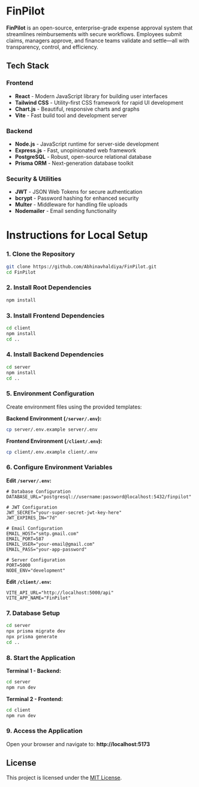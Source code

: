 # FinPilot
**FinPilot** is an open-source, enterprise-grade expense approval system that streamlines reimbursements with secure workflows. Employees submit claims, managers approve, and finance teams validate and settle—all with transparency, control, and efficiency.

## Tech Stack

### Frontend
- **React** - Modern JavaScript library for building user interfaces
- **Tailwind CSS** - Utility-first CSS framework for rapid UI development
- **Chart.js** - Beautiful, responsive charts and graphs
- **Vite** - Fast build tool and development server

### Backend
- **Node.js** - JavaScript runtime for server-side development
- **Express.js** - Fast, unopinionated web framework
- **PostgreSQL** - Robust, open-source relational database
- **Prisma ORM** - Next-generation database toolkit

### Security & Utilities
- **JWT** - JSON Web Tokens for secure authentication
- **bcrypt** - Password hashing for enhanced security
- **Multer** - Middleware for handling file uploads
- **Nodemailer** - Email sending functionality

# Instructions for Local Setup

### 1. Clone the Repository

```bash
git clone https://github.com/Abhinavhaldiya/FinPilot.git
cd FinPilot
```

### 2. Install Root Dependencies

```bash
npm install
```

### 3. Install Frontend Dependencies

```bash
cd client
npm install
cd ..
```

### 4. Install Backend Dependencies

```bash
cd server
npm install
cd ..
```

### 5. Environment Configuration

Create environment files using the provided templates:

**Backend Environment (`/server/.env`):**
```bash
cp server/.env.example server/.env
```

**Frontend Environment (`/client/.env`):**
```bash
cp client/.env.example client/.env
```

### 6. Configure Environment Variables

**Edit `/server/.env`:**
```env
# Database Configuration
DATABASE_URL="postgresql://username:password@localhost:5432/finpilot"

# JWT Configuration
JWT_SECRET="your-super-secret-jwt-key-here"
JWT_EXPIRES_IN="7d"

# Email Configuration
EMAIL_HOST="smtp.gmail.com"
EMAIL_PORT=587
EMAIL_USER="your-email@gmail.com"
EMAIL_PASS="your-app-password"

# Server Configuration
PORT=5000
NODE_ENV="development"
```

**Edit `/client/.env`:**
```env
VITE_API_URL="http://localhost:5000/api"
VITE_APP_NAME="FinPilot"
```

### 7. Database Setup

```bash
cd server
npx prisma migrate dev
npx prisma generate
cd ..
```

### 8. Start the Application

**Terminal 1 - Backend:**
```bash
cd server
npm run dev
```

**Terminal 2 - Frontend:**
```bash
cd client
npm run dev
```

### 9. Access the Application

Open your browser and navigate to: **http://localhost:5173**

## License
This project is licensed under the [MIT License](LICENSE).


